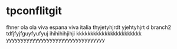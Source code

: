 # tpconflitgit
fhner ola ola viva espana viva italia
thyjetyhjrdt
yjehtyhjrt
d
branch2
tdfjfyjfguyfyufyuj
ihihihihjihji
kkkkkkkkkkkkkkkkkkkkkkk
yyyyyyyyyyyyyyyyyyyyyyyyyyyyyyyyyy
